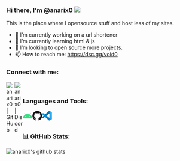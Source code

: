 ### Hi there, I'm @anarix0 <img src="https://media.giphy.com/media/hvRJCLFzcasrR4ia7z/giphy.gif" width="25px">

This is the place where I opensource stuff and host less of my sites.

- 🔭 I’m currently working on a url shortener
- 🌱 I’m currently learning html & js
- 👯 I’m looking to open source more projects.
- 📫 How to reach me: https://dsc.gg/void0

### Connect with me:

[<img align="left" alt="anarix0 | GitHub" width="22px" src="https://cdn.jsdelivr.net/npm/simple-icons@v3/icons/github.svg" />][github]
[<img align="left" alt="anarix0 | Discord" width="22px" src="https://cdn.jsdelivr.net/npm/simple-icons@v3/icons/discord.svg" />][github]

<br />

### Languages and Tools:
<img align="left" alt="Android" width="26px" src="https://raw.githubusercontent.com/github/explore/80688e429a7d4ef2fca1e82350fe8e3517d3494d/topics/android/android.png" />
<img align="left" alt="GitHub" width="26px" src="https://raw.githubusercontent.com/github/explore/78df643247d429f6cc873026c0622819ad797942/topics/github/github.png" />
<img align="left" alt="Visual Studio Code" width="26px" src="https://raw.githubusercontent.com/github/explore/80688e429a7d4ef2fca1e82350fe8e3517d3494d/topics/visual-studio-code/visual-studio-code.png" />

<br />
<br />

### 📊 GitHub Stats:
![anarix0's github stats](https://github-readme-stats.vercel.app/api?username=anarix0&show_icons=true&theme=dracula&count_private=true&include_all_commits=true&hide=contribs,issues,stars)

[website]: https://anarix0.ga
[github]: https://github.com/anarix0
